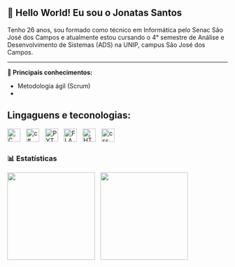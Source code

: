 ## 🤖 Hello World! Eu sou o Jonatas Santos

Tenho 26 anos, sou formado como técnico em Informática pelo Senac São José dos Campos e atualmente estou cursando o 4° semestre de Análise e Desenvolvimento de Sistemas (ADS) na UNIP, campus São José dos Campos.

---

**🧠 Principais conhecimentos:**

- Metodologia ágil (Scrum)
- 

## Lingaguens e teconologias:


<img 
    align="left"
    alt="C"
    title="C"
    width="30px"
    style="padding-right: 10px"
    src="https://cdn.jsdelivr.net/gh/devicons/devicon@latest/icons/c/c-original.svg" />
          

<img 
    align="left"
    alt="c#"
    title="c#"
    width="30px"
    style="padding-right: 10px"
    src="https://cdn.jsdelivr.net/gh/devicons/devicon@latest/icons/csharp/csharp-plain.svg" />

<img 
    align="left"
    alt="PYTHON"
    title="PYTHON"
    width="30px"
    style="padding-right: 10px"
    src="https://cdn.jsdelivr.net/gh/devicons/devicon@latest/icons/python/python-plain.svg" /> 


<img 
    align="left"
    alt="FLASK"
    title="FLASK"
    width="30px"
    style="padding-right: 10px"
    src="https://cdn.jsdelivr.net/gh/devicons/devicon@latest/icons/flask/flask-original.svg" />
          

<img 
    align="left"
    alt="HTML"
    title="HTML"
    width="30px"
    style="padding-right: 10px"
    src="https://cdn.jsdelivr.net/gh/devicons/devicon@latest/icons/html5/html5-plain.svg" />


 <img 
    align="left"
    alt="css"
    title="css"
    width="30px"
    style="padding-right: 10px"
    src="https://cdn.jsdelivr.net/gh/devicons/devicon@latest/icons/css3/css3-plain.svg" />
          
<br/>
<br/>
          
### 📊 Estatísticas     

 <img 
    align="left"
    height="200px"
    style="padding-right: 10px"
    src="https://github-readme-stats.vercel.app/api?username=JonatasSantos42&show_icons=true&theme=tokyonight&include_all_commits=true&locale=pt-br" />

<img 
    align="left"
    height="200px"
    style="padding-right: 10px"
    src="https://github-readme-stats.vercel.app/api/top-langs/?username=JonatasSantos42&layout=pie&theme=tokyonight&custom_title=Tecnologias&langs_count=7" />

